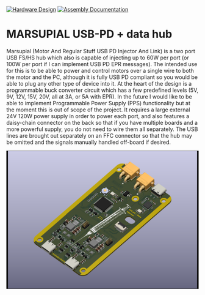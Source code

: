 [![Hardware Design](https://github.com/VIPQualityPost/marsupial/actions/workflows/design.yml/badge.svg?branch=main)](https://github.com/VIPQualityPost/marsupial/actions/workflows/design.yml)
[![Assembly Documentation](https://github.com/VIPQualityPost/marsupial/actions/workflows/documentation.yml/badge.svg)](https://github.com/VIPQualityPost/marsupial/actions/workflows/documentation.yml)

# MARSUPIAL USB-PD + data hub
Marsupial (Motor And Regular Stuff USB PD Injector And Link) is a two port USB FS/HS hub which also is capable of injecting up to 60W per port (or 100W per port if I can implement USB PD EPR messages). The intended use for this is to be able to power and control motors over a single wire to both the motor and the PC, although it is fully USB PD compliant so you would be able to plug any other type of device into it. At the heart of the design is a programmable buck converter circuit which has a few predefined levels (5V, 9V, 12V, 15V, 20V, all at 3A, or 5A with EPR). In the future I would like to be able to implement Programmable Power Supply (PPS) functionality but at the moment this is out of scope of the project. It requires a large external 24V 120W power supply in order to power each port, and also features a daisy-chain connector on the back so that if you have multiple boards and a more powerful supply, you do not need to wire them all separately. The USB lines are brought out separately on an FFC connector so that the hub may be omitted and the signals manually handled off-board if desired.

![Render of PCB](/render.png)